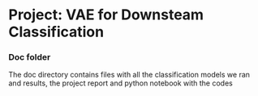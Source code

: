 # Project: VAE for Downsteam Classification

### Doc folder

The doc directory contains files with all the classification models we ran and results, the project report and python notebook with the codes 
